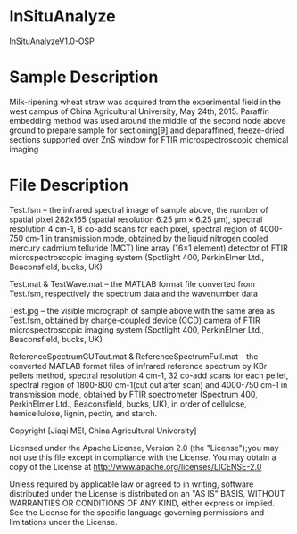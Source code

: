 # InSituAnalyze
InSituAnalyzeV1.0-OSP

# Sample Description

Milk-ripening wheat straw was acquired from the experimental field in the west campus of China Agricultural University, May 24th, 2015. Paraffin embedding method was used around the middle of the second node above ground to prepare sample for sectioning[9] and deparaffined, freeze-dried sections supported over ZnS window for FTIR microspectroscopic chemical imaging


# File Description

Test.fsm – the infrared spectral image of sample above, the number of spatial pixel 282x165 (spatial resolution 6.25 μm × 6.25 μm), spectral resolution 4 cm-1, 8 co-add scans for each pixel, spectral region of 4000-750 cm-1 in transmission mode, obtained by the liquid nitrogen cooled mercury cadmium telluride (MCT) line array (16×1 element) detector of FTIR microspectroscopic imaging system (Spotlight 400, PerkinElmer Ltd., Beaconsfield, bucks, UK)

Test.mat & TestWave.mat – the MATLAB format file converted from Test.fsm, respectively the spectrum data and the wavenumber data

Test.jpg – the visible micrograph of sample above with the same area as Test.fsm, obtained by charge-coupled device (CCD) camera of FTIR microspectroscopic imaging system (Spotlight 400, PerkinElmer Ltd., Beaconsfield, bucks, UK) 

ReferenceSpectrumCUTout.mat & ReferenceSpectrumFull.mat – the converted MATLAB format files of infrared reference spectrum by KBr pellets method, spectral resolution 4 cm-1, 32 co-add scans for each pellet, spectral region of 1800-800 cm-1(cut out after scan) and 4000-750 cm-1 in transmission mode, obtained by FTIR spectrometer (Spectrum 400, PerkinElmer Ltd., Beaconsfield, bucks, UK), in order of cellulose, hemicellulose, lignin, pectin, and starch.



Copyright [Jiaqi MEI, China Agricultural University]

  Licensed under the Apache License, Version 2.0 (the "License");you may not use this file except in compliance with the License.
  You may obtain a copy of the License at http://www.apache.org/licenses/LICENSE-2.0

  Unless required by applicable law or agreed to in writing, software distributed under the License is distributed on an "AS IS" BASIS, WITHOUT WARRANTIES OR CONDITIONS OF ANY KIND, either express or implied.
  See the License for the specific language governing permissions and limitations under the License.  
